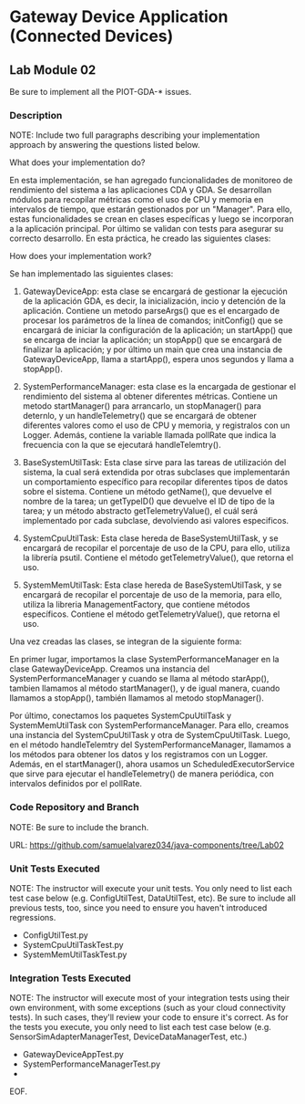 # Gateway Device Application (Connected Devices)

## Lab Module 02

Be sure to implement all the PIOT-GDA-* issues.

### Description

NOTE: Include two full paragraphs describing your implementation approach by answering the questions listed below.

What does your implementation do? 

En esta implementación, se han agregado funcionalidades de monitoreo de rendimiento del sistema a las aplicaciones CDA y GDA. Se desarrollan módulos para recopilar métricas como el uso de CPU y memoria en intervalos de tiempo, que estarán gestionados por un "Manager". Para ello, estas funcionalidades se crean en clases específicas y luego se incorporan a la aplicación principal. Por último se validan con tests para asegurar su correcto desarrollo. 
En esta práctica, he creado las siguientes clases:


How does your implementation work?

Se han implementado las siguientes clases:

1. GatewayDeviceApp: esta clase se encargará de gestionar la ejecución de la aplicación GDA, es decir, la inicialización, incio y detención de la aplicación. Contiene un metodo parseArgs() que es el encargado de procesar los parámetros de la línea de comandos; initConfig() que se encargará de iniciar la configuración de la aplicación; un startApp() que se encarga de inciar la aplicación; un stopApp() que se encargará de finalizar la aplicación; y por último un main que crea una instancia de GatewayDeviceApp, llama a startApp(), espera unos segundos y llama a stopApp().

2. SystemPerformanceManager: esta clase es la encargada de gestionar el rendimiento del sistema al obtener diferentes métricas. Contiene un metodo startManager() para arrancarlo, un stopManager() para deternlo, y un handleTelemetry() que se encargará de obtener diferentes valores como el uso de CPU y memoria, y registralos con un Logger. Además, contiene la variable llamada pollRate que indica la frecuencia con la que se ejecutará handleTelemtry().

3. BaseSystemUtilTask: Esta clase sirve para las tareas de utilización del sistema, la cual será extendida por otras subclases que implementarán un comportamiento específico para recopilar diferentes tipos de datos sobre el sistema. Contiene un método getName(), que devuelve el nombre de la tarea; un getTypeID() que devuelve el ID de tipo de la tarea; y un método abstracto getTelemetryValue(), el cuál será implementado por cada subclase, devolviendo asi valores especificos.

4. SystemCpuUtilTask: Esta clase hereda de BaseSystemUtilTask, y se encargará de recopilar el porcentaje de uso de la CPU, para ello, utiliza la librería psutil. Contiene el método getTelemetryValue(), que retorna el uso.

5. SystemMemUtilTask: Esta clase hereda de BaseSystemUtilTask, y se encargará de recopilar el porcentaje de uso de la memoria, para ello, utiliza la libreria ManagementFactory, que contiene métodos específicos. Contiene el método getTelemetryValue(), que retorna el uso.

Una vez creadas las clases, se integran de la siguiente forma:

En primer lugar, importamos la clase SystemPerformanceManager en la clase GatewayDeviceApp. Creamos una instancia del SystemPerformanceManager y cuando se llama al método starApp(), tambien llamamos al método startManager(), y de igual manera, cuando llamamos a stopApp(), también llamamos al metodo stopManager().

Por último, conectamos los paquetes SystemCpuUtilTask y SystemMemUtilTask con SystemPerformanceManager. Para ello, creamos una instancia del SystemCpuUtilTask y otra de SystemCpuUtilTask. Luego, en el método handleTelemtry del SystemPerformanceManager, llamamos a los métodos para obtener los datos y los registramos con un Logger. Además, en el startManager(), ahora usamos un ScheduledExecutorService que sirve para ejecutar el handleTelemetry() de manera periódica, con intervalos definidos por el pollRate.

### Code Repository and Branch

NOTE: Be sure to include the branch.

URL: https://github.com/samuelalvarez034/java-components/tree/Lab02


### Unit Tests Executed

NOTE: The instructor will execute your unit tests. You only need to list each test case below
(e.g. ConfigUtilTest, DataUtilTest, etc). Be sure to include all previous tests, too,
since you need to ensure you haven't introduced regressions.

- ConfigUtilTest.py
- SystemCpuUtilTaskTest.py
- SystemMemUtilTaskTest.py
  

### Integration Tests Executed

NOTE: The instructor will execute most of your integration tests using their own environment, with
some exceptions (such as your cloud connectivity tests). In such cases, they'll review
your code to ensure it's correct. As for the tests you execute, you only need to list each
test case below (e.g. SensorSimAdapterManagerTest, DeviceDataManagerTest, etc.)

- GatewayDeviceAppTest.py
- SystemPerformanceManagerTest.py
- 

EOF.
